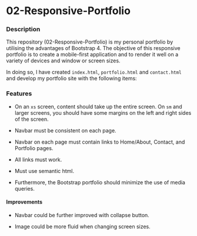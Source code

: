 # 02-Responsive-Portfolio

### Description

This repository (02-Responsive-Portfolio) is my personal portfolio by utilising the advantages of Bootstrap 4. The objective of this responsive portfolio is to create a mobile-first application and to render it well on a variety of devices and window or screen sizes.

In doing so, I have created `index.html`, `portfolio.html` and `contact.html` and develop my portfolio site with the following items:

### Features

-   On an `xs` screen, content should take up the entire screen. On `sm` and larger screens, you should have some margins on the left and right sides of the screen.

-   Navbar must be consistent on each page.

-   Navbar on each page must contain links to Home/About, Contact, and Portfolio pages.

-   All links must work.

-   Must use semantic html.

-   Furthermore, the Bootstrap portfolio should minimize the use of media queries.

#### Improvements

-   Navbar could be further improved with collapse button.

-   Image could be more fluid when changing screen sizes.
